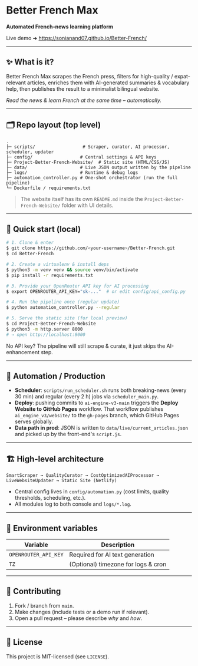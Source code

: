 # Better French Max  
**Automated French-news learning platform** 

Live demo ➜ https://sonianand07.github.io/Better-French/

---

## ✨ What is it?
Better French Max scrapes the French press, filters for high-quality / expat-relevant articles, enriches them with AI-generated summaries & vocabulary help, then publishes the result to a minimalist bilingual website.

*Read the news & learn French at the same time – automatically.*

---

## 🗂️ Repo layout (top level)
```
.
├─ scripts/                  # Scraper, curator, AI processor, scheduler, updater
├─ config/                  # Central settings & API keys
├─ Project-Better-French-Website/  # Static site (HTML/CSS/JS)
├─ data/                    # Live JSON output written by the pipeline
├─ logs/                    # Runtime & debug logs
├─ automation_controller.py # One-shot orchestrator (run the full pipeline)
└─ Dockerfile / requirements.txt
```

> The website itself has its own `README.md` inside the `Project-Better-French-Website/` folder with UI details.

---

## 🚀 Quick start (local)
```bash
# 1. Clone & enter
$ git clone https://github.com/<your-username>/Better-French.git
$ cd Better-French

# 2. Create a virtualenv & install deps
$ python3 -m venv venv && source venv/bin/activate
$ pip install -r requirements.txt

# 3. Provide your OpenRouter API key for AI processing
$ export OPENROUTER_API_KEY="sk-..."  # or edit config/api_config.py

# 4. Run the pipeline once (regular update)
$ python automation_controller.py --regular

# 5. Serve the static site (for local preview)
$ cd Project-Better-French-Website
$ python3 -m http.server 8000
# → open http://localhost:8000
```

No API key? The pipeline will still scrape & curate, it just skips the AI-enhancement step.

---

## 🔧 Automation / Production
* **Scheduler**: `scripts/run_scheduler.sh` runs both breaking-news (every 30 min) and regular (every 2 h) jobs via `scheduler_main.py`.
* **Deploy**: pushing commits to `ai-engine-v3-main` triggers the **Deploy Website to GitHub Pages** workflow. That workflow publishes `ai_engine_v3/website/` to the `gh-pages` branch, which GitHub Pages serves globally.
* **Data path in prod**: JSON is written to `data/live/current_articles.json` and picked up by the front-end's `script.js`.

---

## 🏗️ High-level architecture
```
SmartScraper → QualityCurator → CostOptimizedAIProcessor → LiveWebsiteUpdater → Static Site (Netlify)
```
* Central config lives in `config/automation.py` (cost limits, quality thresholds, scheduling, etc.).
* All modules log to both console and `logs/*.log`.

---

## 📑 Environment variables
| Variable | Description |
|----------|-------------|
| `OPENROUTER_API_KEY` | Required for AI text generation |
| `TZ` | (Optional) timezone for logs & cron |

---

## 🤝 Contributing
1. Fork / branch from `main`.
2. Make changes (include tests or a demo run if relevant).
3. Open a pull request – please describe *why* and *how*.

---

## 🪪 License
This project is MIT-licensed (see `LICENSE`). 